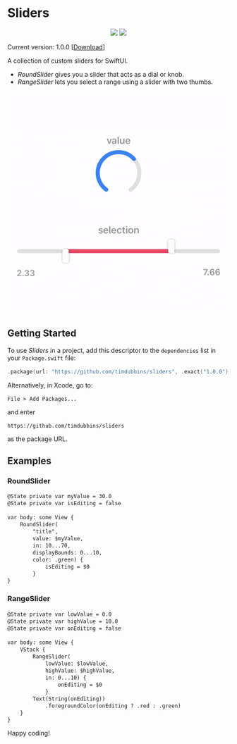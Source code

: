 # Sliders

<div align="center">
  
  
<p align="center">
    <img src="https://img.shields.io/badge/iOS-14.0+-blue.svg" />
    <img src="https://img.shields.io/badge/Swift-5.0-brightgreen.svg" />
</p>
  
</div>

Current version: 1.0.0 [[Download](https://github.com/timdubbins/Sliders/archive/refs/tags/1.0.0.zip)]

A collection of custom sliders for SwiftUI. 
- *RoundSlider* gives you a slider that acts as a dial or knob. 
- *RangeSlider* lets you select a range using a slider with two thumbs.

![me](https://github.com/timdubbins/demo_content/blob/master/Sliders/slider_demo.gif)

## Getting Started 

To use *Sliders* in a project, add this descriptor to the `dependencies` list in your `Package.swift` file:

```swift
.package(url: "https://github.com/timdubbins/sliders", .exact("1.0.0")) 
```

Alternatively, in Xcode, go to:
```
File > Add Packages...
``` 
and enter
```
https://github.com/timdubbins/sliders
```
as the package URL.

## Examples

### RoundSlider

```
@State private var myValue = 30.0
@State private var isEditing = false

var body: some View {
    RoundSlider(
        "title",
        value: $myValue,
        in: 10...70,
        displayBounds: 0...10,
        color: .green) {
            isEditing = $0
        }
}
```

### RangeSlider

```
@State private var lowValue = 0.0
@State private var highValue = 10.0
@State private var onEditing = false

var body: some View {
    VStack {
        RangeSlider(
            lowValue: $lowValue,
            highValue: $highValue,
            in: 0...10) {
                onEditing = $0
            }
        Text(String(onEditing))
            .foregroundColor(onEditing ? .red : .green)
    }
}
```


Happy coding!
